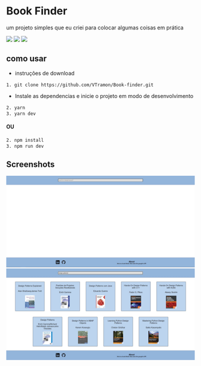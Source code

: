 # Book Finder

um projeto simples que eu criei para colocar algumas coisas em prática

<img src="https://img.shields.io/static/v1?label=LICENSE&message=MIT&color=%3CCOLOR%3E&style=%3CSTYLE%3E&logo=%3CLOGO%3E" />   <img src="https://img.shields.io/static/v1?label=axios&message=0.22.0&color=%3CCOLOR%3E&style=%3CSTYLE%3E&logo=%3CLOGO%3E" />   <img src="https://img.shields.io/static/v1?label=styled-components&message=^5.2.3&color=%3CCOLOR%3E&style=%3CSTYLE%3E&logo=%3CLOGO%3E" />

## como usar

* instruções de download

```
1. git clone https://github.com/VTramon/Book-finder.git
```
* Instale as dependencias e inicie o projeto em modo de desenvolvimento
```
2. yarn 
3. yarn dev
```

#### OU

```
2. npm install 
3. npm run dev
```

## Screenshots

![alt text](ScreenShots/Layout.jpg)
![alt text](ScreenShots/exemplo.jpg)
